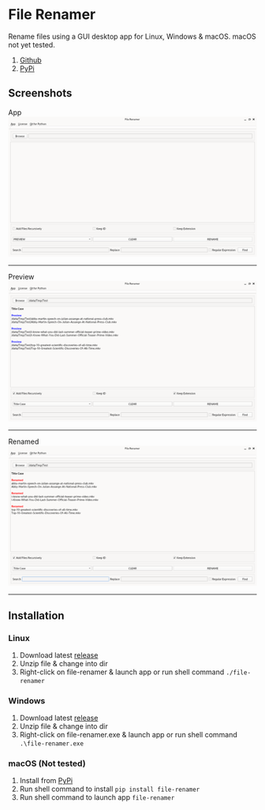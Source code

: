 # File Renamer
Rename files using a GUI desktop app for Linux, Windows & macOS. macOS not yet tested.

1. [Github](https://github.com/mcarlos101/file-renamer)
1. [PyPi](https://pypi.org/project/file-renamer/)

## Screenshots

App
![file-renamer app](https://raw.githubusercontent.com/mcarlos101/file-renamer/main/screenshots/file-renamer-01-app.png)

***

Preview
![Preview](https://raw.githubusercontent.com/mcarlos101/file-renamer/main/screenshots/file-renamer-02-preview.png)

***

Renamed
![Renamed](https://raw.githubusercontent.com/mcarlos101/file-renamer/main/screenshots/file-renamer-03-renamed.png)

***

## Installation

###  Linux
1. Download latest [release](https://github.com/mcarlos101/file-renamer/releases)
1. Unzip file & change into dir
1. Right-click on file-renamer & launch app or run shell command `./file-renamer`

### Windows
1. Download latest [release](https://github.com/mcarlos101/file-renamer/releases)
1. Unzip file & change into dir
1. Right-click on file-renamer.exe & launch app or run shell command `.\file-renamer.exe`

### macOS (Not tested)
1. Install from [PyPi](https://pypi.org/project/file-renamer/)
1. Run shell command to install `pip install file-renamer`
1. Run shell command to launch app `file-renamer`

